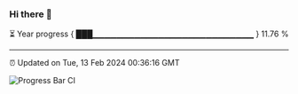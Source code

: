 ### Hi there 👋

⏳ Year progress { ███▁▁▁▁▁▁▁▁▁▁▁▁▁▁▁▁▁▁▁▁▁▁▁▁▁▁▁ } 11.76 %

---

⏰ Updated on Tue, 13 Feb 2024 00:36:16 GMT

![Progress Bar CI](https://github.com/Shyam-Makwana/GitHub-Actions-Demo/workflows/Progress%20Bar%20CI/badge.svg)
